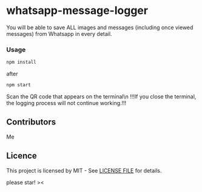 # whatsapp-message-logger
You will be able to save ALL images and messages (including once viewed messages) from Whatsapp in every detail.

### Usage

```javascript
npm install
```
after 

```javascript
npm start
```

Scan the QR code that appears on the terminal\n
!!!If you close the terminal, the logging process will not continue working.!!!

## Contributors

Me

## Licence

This project is licensed by MIT - See [LICENSE FILE](LICENSE) for details.

please star! ><
